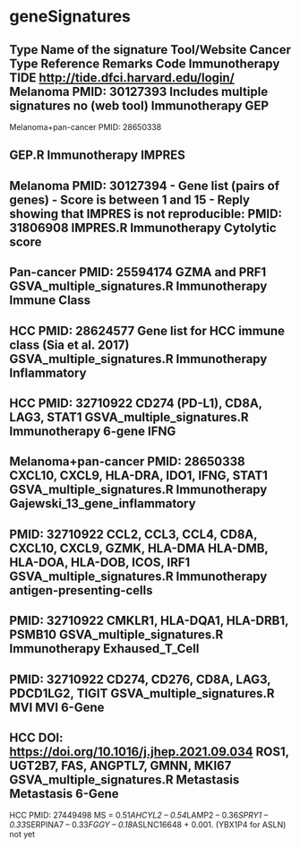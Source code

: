 # geneSignatures


Type
Name of the signature
Tool/Website
Cancer Type
Reference
Remarks
Code
Immunotherapy
TIDE
http://tide.dfci.harvard.edu/login/
Melanoma
PMID: 30127393
Includes multiple signatures
no (web tool)
Immunotherapy
GEP
-
Melanoma+pan-cancer
PMID: 28650338

GEP.R
Immunotherapy
IMPRES
-
Melanoma
PMID: 30127394
	- Gene list  (pairs of genes)
	- Score is between 1 and 15
	- Reply showing that IMPRES is not reproducible: PMID: 31806908
IMPRES.R
Immunotherapy
Cytolytic score
-
Pan-cancer
PMID: 25594174
GZMA and PRF1
GSVA_multiple_signatures.R
Immunotherapy
Immune Class
-
HCC
PMID: 28624577
Gene list for HCC immune class (Sia et al. 2017)
GSVA_multiple_signatures.R
Immunotherapy
Inflammatory 
-
HCC
PMID: 32710922
CD274 (PD-L1), CD8A, LAG3, STAT1
GSVA_multiple_signatures.R
Immunotherapy
6-gene IFNG 
-
Melanoma+pan-cancer
PMID: 28650338
CXCL10, CXCL9, HLA-DRA, IDO1, IFNG, STAT1
GSVA_multiple_signatures.R
Immunotherapy
Gajewski_13_gene_inflammatory
-

PMID: 32710922
CCL2,    CCL3,    CCL4,    CD8A,    CXCL10,  CXCL9,   GZMK,    HLA-DMA HLA-DMB, HLA-DOA, HLA-DOB, ICOS,    IRF1
GSVA_multiple_signatures.R
Immunotherapy
antigen-presenting-cells
-

PMID: 32710922
CMKLR1,  HLA-DQA1,  HLA-DRB1, PSMB10
GSVA_multiple_signatures.R
Immunotherapy
Exhaused_T_Cell
-

PMID: 32710922
CD274, CD276, CD8A, LAG3, PDCD1LG2, TIGIT
GSVA_multiple_signatures.R
MVI
 MVI 6-Gene
-
HCC
DOI: https://doi.org/10.1016/j.jhep.2021.09.034
ROS1, UGT2B7, FAS, ANGPTL7, GMNN, MKI67
GSVA_multiple_signatures.R
Metastasis
 Metastasis 6-Gene
-
HCC
PMID: 27449498
MS = 0.51*AHCYL2 – 0.54*LAMP2 – 0.36*SPRY1 – 0.33*SERPINA7 – 0.33*FGGY – 0.18*ASLNC16648 + 0.001. (YBX1P4 for ASLN)
not yet
